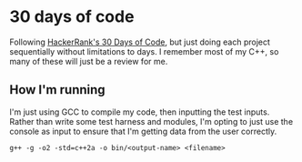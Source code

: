# 30 days of code
Following [HackerRank's 30 Days of Code](https://www.hackerrank.com/domains/tutorials/30-days-of-code), but just doing each project sequentially without limitations to days. I remember most of my C++, so many of these will just be a review for me. 

## How I'm running
I'm just using GCC to compile my code, then inputting the test inputs. Rather than write some test harness and modules, I'm opting to just use the console as input to ensure that I'm getting data from the user correctly.

```
g++ -g -o2 -std=c++2a -o bin/<output-name> <filename>
```